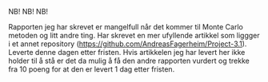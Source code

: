 NB! NB! NB!

Rapporten jeg har skrevet er mangelfull når det kommer til Monte Carlo metoden og litt andre ting. 
Har skrevet en mer ufyllende artikkel som liggger i et annet repository (https://github.com/AndreasFagerheim/Project-3.1). Leverte denne dagen etter fristen. Hvis artikkelen jeg har levert her ikke holder til å stå er det da mulig å få den andre rapporten vurdert og trekke fra 10 poeng for at den er levert 1 dag etter fristen.
